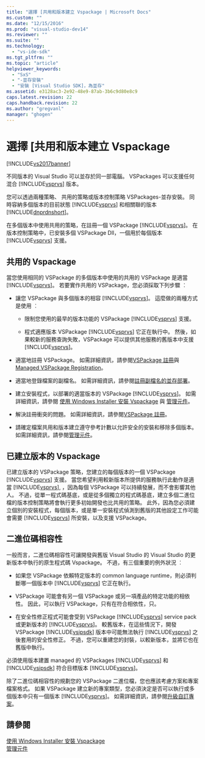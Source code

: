 ```yaml
---
title: "選擇 [共用和版本建立 Vspackage | Microsoft Docs"
ms.custom: ""
ms.date: "12/15/2016"
ms.prod: "visual-studio-dev14"
ms.reviewer: ""
ms.suite: ""
ms.technology: 
  - "vs-ide-sdk"
ms.tgt_pltfrm: ""
ms.topic: "article"
helpviewer_keywords: 
  - "SxS"
  - "-並存安裝"
  - "安裝 [Visual Studio SDK]，為並存"
ms.assetid: e3128ac3-2e92-48e9-87ab-3b6c9d80e8c9
caps.latest.revision: 22
caps.handback.revision: 22
ms.author: "gregvanl"
manager: "ghogen"
---
```

# 選擇 [共用和版本建立 Vspackage
[!INCLUDE[vs2017banner](../code-quality/includes/vs2017banner.md)]

不同版本的 Visual Studio 可以並存於同一部電腦。 VSPackages 可以支援任何混合 [!INCLUDE[vsprvs](../code-quality/includes/vsprvs_md.md)] 版本。  
  
 您可以透過兩種策略、 共用的策略或版本控制策略 VSPackages\-並存安裝。 同時容納多個版本的目前狀態 [!INCLUDE[vsprvs](../code-quality/includes/vsprvs_md.md)] 和相關聯的版本 [!INCLUDE[dnprdnshort](../code-quality/includes/dnprdnshort_md.md)]。  
  
 在多個版本中使用共用的策略，在註冊一個 VSPackage [!INCLUDE[vsprvs](../code-quality/includes/vsprvs_md.md)]。 在版本控制策略中，已安裝多個 VSPackage Dll，一個用於每個版本 [!INCLUDE[vsprvs](../code-quality/includes/vsprvs_md.md)] 支援。  
  
## 共用的 Vspackage  
 當您使用相同的 VSPackage 的多個版本中使用的共用的 VSPackage 是適當 [!INCLUDE[vsprvs](../code-quality/includes/vsprvs_md.md)]。 若要實作共用的 VSPackage，您必須採取下列步驟 ︰  
  
-   讓您 VSPackage 與多個版本的相容 [!INCLUDE[vsprvs](../code-quality/includes/vsprvs_md.md)]。 這麼做的兩種方式是使用 ︰  
  
    -   限制您使用的最早的版本功能的 VSPackage [!INCLUDE[vsprvs](../code-quality/includes/vsprvs_md.md)] 支援。  
  
    -   程式適應版本 VSPackage [!INCLUDE[vsprvs](../code-quality/includes/vsprvs_md.md)] 它正在執行中。 然後，如果較新的服務查詢失敗，VSPackage 可以提供其他服務的舊版本中支援 [!INCLUDE[vsprvs](../code-quality/includes/vsprvs_md.md)]。  
  
-   適當地註冊 VSPackage。 如需詳細資訊，請參閱[VSPackage 註冊](../extensibility/internals/vspackage-registration.md)與[Managed VSPackage Registration](http://msdn.microsoft.com/zh-tw/f69e0ea3-6a92-4639-8ca9-4c9c210e58a1)。  
  
-   適當地登錄檔案的副檔名。 如需詳細資訊，請參閱[註冊副檔名的並存部署](../extensibility/registering-file-name-extensions-for-side-by-side-deployments.md)。  
  
-   建立安裝程式，以部署的適當版本的 VSPackage [!INCLUDE[vsprvs](../code-quality/includes/vsprvs_md.md)]。 如需詳細資訊，請參閱 [使用 Windows Installer 安裝 Vspackage](../extensibility/internals/installing-vspackages-with-windows-installer.md) 與 [管理元件](../extensibility/internals/component-management.md)。  
  
-   解決註冊衝突的問題。 如需詳細資訊，請參閱[VSPackage 註冊](../extensibility/internals/vspackage-registration.md)。  
  
-   請確定檔案共用和版本建立遵守參考計數以允許安全的安裝和移除多個版本。 如需詳細資訊，請參閱[管理元件](../extensibility/internals/component-management.md)。  
  
## 已建立版本的 Vspackage  
 已建立版本的 VSPackage 策略，您建立的每個版本的一個 VSPackage [!INCLUDE[vsprvs](../code-quality/includes/vsprvs_md.md)] 支援。 當您希望利用較新版本所提供的服務執行此動作是適當 [!INCLUDE[vsprvs](../code-quality/includes/vsprvs_md.md)], ，因為每個 VSPackage 可以持續發展，而不會影響其他人。 不過，從單一程式碼基底，或是從多個獨立的程式碼基底，建立多個二進位檔的版本控制策略將會執行更多初始開發也比共用的策略。 此外，因為您必須建立個別的安裝程式，每個版本，或是單一安裝程式偵測到舊版的其他設定工作可能會需要 [!INCLUDE[vsprvs](../code-quality/includes/vsprvs_md.md)] 所安裝，以及支援 VSPackage。  
  
## 二進位碼相容性  
 一般而言，二進位碼相容性可讓開發與舊版 Visual Studio 的 Visual Studio 的更新版本中執行的原生程式碼 Vspackage。 不過，有三個重要的例外狀況 ︰  
  
-   如果您 VSPackage 依賴特定版本的 common language runtime，則必須判斷哪一個版本中 [!INCLUDE[vsprvs](../code-quality/includes/vsprvs_md.md)] 它正在執行。  
  
-   VSPackage 可能會有另一個 VSPackage 或另一項產品的特定功能的相依性。 因此，可以執行 VSPackage，只有在符合相依性，只。  
  
-   在安全性修正程式可能會受到 VSPackage [!INCLUDE[vsprvs](../code-quality/includes/vsprvs_md.md)] service pack 或更新版本的 [!INCLUDE[vsprvs](../code-quality/includes/vsprvs_md.md)]。 較舊版本，在這些情況下，開發 VSPackage [!INCLUDE[vsipsdk](../extensibility/includes/vsipsdk_md.md)] 版本中可能無法執行 [!INCLUDE[vsprvs](../code-quality/includes/vsprvs_md.md)] 之後套用的安全性修正。 不過，您可以重建您的封裝，以較新版本，並將它也在舊版中執行。  
  
 必須使用版本建置 managed 的 VSPackages [!INCLUDE[vsprvs](../code-quality/includes/vsprvs_md.md)] 和 [!INCLUDE[vsipsdk](../extensibility/includes/vsipsdk_md.md)] 符合目標版本 [!INCLUDE[vsprvs](../code-quality/includes/vsprvs_md.md)]。  
  
 除了二進位碼相容性的規劃您的 VSPackage 二進位檔，您也應該考慮方案和專案檔案格式。 如果 VSPackage 建立新的專案類型，您必須決定是否可以執行或多個版本中只有一個版本 [!INCLUDE[vsprvs](../code-quality/includes/vsprvs_md.md)]。 如需詳細資訊，請參閱[升級自訂專案](../misc/upgrading-custom-projects.md)。  
  
## 請參閱  
 [使用 Windows Installer 安裝 Vspackage](../extensibility/internals/installing-vspackages-with-windows-installer.md)   
 [管理元件](../extensibility/internals/component-management.md)